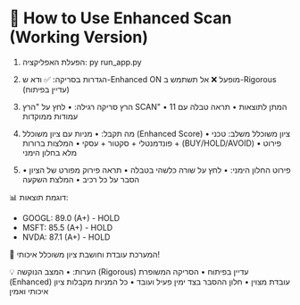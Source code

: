 
🎯 How to Use Enhanced Scan (Working Version)
============================================

1. הפעלת האפליקציה:
   py run_app.py

2. הגדרות בסריקה:
   ✅ ודא ש-Enhanced ON מופעל
   ❌ אל תשתמש ב-Rigorous (עדיין בפיתוח)

3. הרץ סריקה רגילה:
   • לחץ על "הרץ SCAN"
   • המתן לתוצאות
   • תראה טבלה עם 11 עמודות ממוקדות

4. מה תקבל:
   • מניות עם ציון משוכלל (Enhanced Score)
   • ציון משוכלל משלב: טכני + פונדמנטלי + סקטור + עסקי
   • המלצות ברורות (BUY/HOLD/AVOID)
   • פירוט מלא בחלון הימני

5. פירוט החלון הימני:
   • לחץ על שורה כלשהי בטבלה
   • תראה פירוק מפורט של הציון
   • הסבר על כל רכיב
   • המלצת השקעה

📊 דוגמת תוצאות:
- GOOGL: 89.0 (A+) - HOLD
- MSFT: 85.5 (A+) - HOLD  
- NVDA: 87.1 (A+) - HOLD

🎯 המערכת עובדת וחושבת ציון משוכלל איכותי!

💡 הערות:
• המצב הנוקשה (Rigorous) עדיין בפיתוח
• הסריקה המשופרת (Enhanced) עובדת מצוין
• חלון ההסבר בצד ימין פעיל ועובד
• כל המניות מקבלות ציון איכותי ואמין

